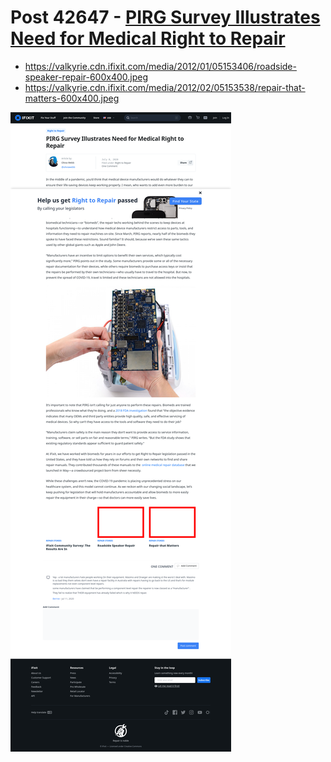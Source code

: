 # Post 42647 - [PIRG Survey Illustrates Need for Medical Right to Repair](https://www.ifixit.com/News/42647/pirg-survey-illustrates-need-for-medical-right-to-repair)

- https://valkyrie.cdn.ifixit.com/media/2012/01/05153406/roadside-speaker-repair-600x400.jpeg
- https://valkyrie.cdn.ifixit.com/media/2012/02/05153538/repair-that-matters-600x400.jpeg

![screencap](screenshots/a7382545-aff8-4c1a-92a1-883daf4ea4b0.png)
